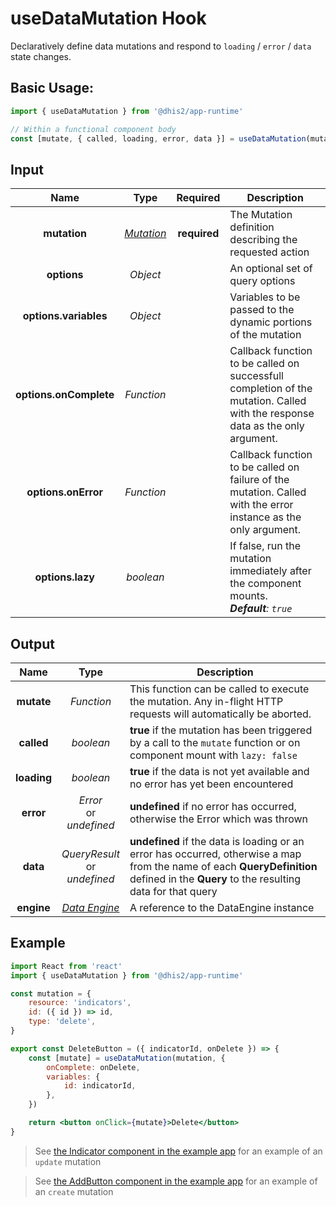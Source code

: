 # useDataMutation Hook

Declaratively define data mutations and respond to `loading` / `error` / `data` state changes.

## Basic Usage:

```jsx
import { useDataMutation } from '@dhis2/app-runtime'

// Within a functional component body
const [mutate, { called, loading, error, data }] = useDataMutation(mutation, options)
```

## Input

|      Name      |              Type               |   Required   | Description                                                                                                                   |
| :------------: | :-----------------------------: | :----------: | ----------------------------------------------------------------------------------------------------------------------------- |
|  **mutation**  | [_Mutation_](types/Mutation.md) | **required** | The Mutation definition describing the requested action                                                                       |
| **options** | _Object_ | | An optional set of query options |
| **options.variables**  |            _Object_             |              | Variables to be passed to the dynamic portions of the mutation                                                                |
| **options.onComplete** |           _Function_            |              | Callback function to be called on successfull completion of the mutation. Called with the response data as the only argument. |
|  **options.onError**   |           _Function_            |              | Callback function to be called on failure of the mutation. Called with the error instance as the only argument.               |
| **options.lazy** | _boolean_ | | If false, run the mutation immediately after the component mounts.<br/>_**Default**: `true`_ |

## Output

|    Name     |                 Type                 | Description                                                                                                                                                                            |
| :---------: | :----------------------------------: | -------------------------------------------------------------------------------------------------------------------------------------------------------------------------------------- |
| **mutate**  |              _Function_              | This function can be called to execute the mutation. Any in-flight HTTP requests will automatically be aborted.                                                                        |
| **called**  |              _boolean_               | **true** if the mutation has been triggered by a call to the `mutate` function or on component mount with `lazy: false`                                                                                                                                           |
| **loading** |              _boolean_               | **true** if the data is not yet available and no error has yet been encountered                                                                                                        |
|  **error**  |    _Error_<br/>or<br/>_undefined_    | **undefined** if no error has occurred, otherwise the Error which was thrown                                                                                                           |
|  **data**   | _QueryResult_<br/>or<br/>_undefined_ | **undefined** if the data is loading or an error has occurred, otherwise a map from the name of each **QueryDefinition** defined in the **Query** to the resulting data for that query |
| **engine**  | [_Data Engine_](advanced/DataEngine) | A reference to the DataEngine instance                                                                                                                                                 |

## Example

```jsx
import React from 'react'
import { useDataMutation } from '@dhis2/app-runtime'

const mutation = {
    resource: 'indicators',
    id: ({ id }) => id,
    type: 'delete',
}

export const DeleteButton = ({ indicatorId, onDelete }) => {
    const [mutate] = useDataMutation(mutation, {
        onComplete: onDelete,
        variables: {
            id: indicatorId,
        },
    })

    return <button onClick={mutate}>Delete</button>
}
```

> See [the Indicator component in the example app](https://github.com/dhis2/app-runtime/blob/master/examples/cra/src/components/Indicator.js) for an example of an `update` mutation

> See [the AddButton component in the example app](https://github.com/dhis2/app-runtime/blob/master/examples/cra/src/components/AddButton.js) for an example of an `create` mutation
